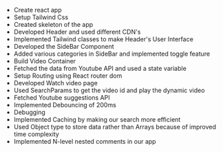 - Create react app
- Setup Tailwind Css
- Created skeleton of the app
- Developed Header and used different CDN's
- Implemented Tailwind classes to make Header's User Interface
- Developed the SideBar Component
- Added various categories in SideBar and implemented toggle feature
- Build Video Container
- Fetched the data from Youtube API and used a state variable
- Setup Routing using React router dom
- Developed Watch video page
- Used SearchParams to get the video id and play the dynamic video
- Fetched Youtube suggestions API
- Implemented Debouncing of 200ms
- Debugging
- Implemented Caching by making our search more efficient
- Used Object type to store data rather than Arrays because of improved time complexity
- Implemented N-level nested comments in our app
